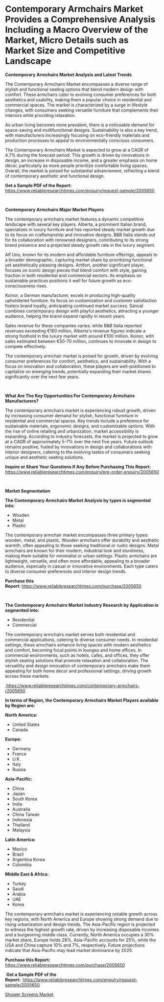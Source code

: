<p><h1>Contemporary Armchairs Market Provides a Comprehensive Analysis Including a Macro Overview of the Market, Micro Details such as Market Size and Competitive Landscape</h1></p><p><strong>Contemporary Armchairs Market Analysis and Latest Trends</strong></p>
<p><p>The Contemporary Armchairs Market encompasses a diverse range of stylish and functional seating options that blend modern design with comfort. These armchairs cater to evolving consumer preferences for both aesthetics and usability, making them a popular choice in residential and commercial spaces. The market is characterized by a surge in lifestyle changes, with consumers seeking versatile furniture that complements their interiors while providing relaxation. </p><p>As urban living becomes more prevalent, there is a noticeable demand for space-saving and multifunctional designs. Sustainability is also a key trend, with manufacturers increasingly focusing on eco-friendly materials and production processes to appeal to environmentally conscious consumers.</p><p>The Contemporary Armchairs Market is expected to grow at a CAGR of 4.7% during the forecast period. This growth is driven by innovations in design, an increase in disposable income, and a greater emphasis on home décor, particularly as more people prioritize comfortable living spaces. Overall, the market is poised for substantial advancement, reflecting a blend of contemporary aesthetic and functional design.</p></p>
<p><strong>Get a Sample PDF of the Report:&nbsp;</strong> <a href="https://www.reliableresearchtimes.com/enquiry/request-sample/2005650?utm_campaign=1940&utm_medium=2&utm_source=Github&utm_content=ia&utm_term=09022025&utm_id=contemporary-armchairs">https://www.reliableresearchtimes.com/enquiry/request-sample/2005650</a></p>
<p>&nbsp;</p>
<p><strong>Contemporary Armchairs Major Market Players</strong></p>
<p><p>The contemporary armchairs market features a dynamic competitive landscape with several key players. Alberta, a prominent Italian brand, specializes in luxury furniture and has reported steady market growth due to its focus on craftsmanship and innovative designs. B&B Italia stands out for its collaboration with renowned designers, contributing to its strong brand presence and a projected steady growth rate in the luxury segment.</p><p>Alf Uno, known for its modern and affordable furniture offerings, appeals to a broader demographic, capturing market share by prioritizing functional yet aesthetically pleasing designs. Artifort, another significant player, focuses on iconic design pieces that blend comfort with style, gaining traction in both residential and commercial sectors. Its emphasis on sustainable practices positions it well for future growth as eco-consciousness rises.</p><p>Koinor, a German manufacturer, excels in producing high-quality upholstered furniture. Its focus on customization and customer satisfaction fosters brand loyalty, anticipating continued market success. Sancal combines contemporary design with playful aesthetics, attracting a younger audience, helping the brand expand rapidly in recent years.</p><p>Sales revenue for these companies varies: while B&B Italia reported revenues exceeding €160 million, Alberta's revenue figures indicate a strong foothold in the luxury market with around €100 million. Koinor, with sales estimated between €50-70 million, continues to innovate in design to compete effectively.</p><p>The contemporary armchair market is poised for growth, driven by evolving consumer preferences for comfort, aesthetics, and sustainability. With a focus on innovation and collaboration, these players are well-positioned to capitalize on emerging trends, potentially expanding their market shares significantly over the next few years.</p></p>
<p>&nbsp;</p>
<p><strong>What Are The Key Opportunities For Contemporary Armchairs Manufacturers?</strong></p>
<p><p>The contemporary armchairs market is experiencing robust growth, driven by increasing consumer demand for stylish, functional furniture in residential and commercial spaces. Key trends include a preference for sustainable materials, ergonomic designs, and customizable options. With the rise of online retailing and urbanization, market accessibility is expanding. According to industry forecasts, the market is projected to grow at a CAGR of approximately 5-7% over the next five years. Future outlook remains positive, fueled by innovations in design and collaborations with interior designers, catering to the evolving tastes of consumers seeking unique and aesthetic seating solutions.</p></p>
<p><strong>Inquire or Share Your Questions If Any Before Purchasing This Report:</strong> <a href="https://www.reliableresearchtimes.com/enquiry/pre-order-enquiry/2005650?utm_campaign=1940&utm_medium=2&utm_source=Github&utm_content=ia&utm_term=09022025&utm_id=contemporary-armchairs">https://www.reliableresearchtimes.com/enquiry/pre-order-enquiry/2005650</a></p>
<p>&nbsp;</p>
<p><strong>Market Segmentation</strong></p>
<p><strong>The Contemporary Armchairs Market Analysis by types is segmented into:</strong></p>
<p><ul><li>Wooden</li><li>Metal</li><li>Plastic</li></ul></p>
<p><p>The contemporary armchair market encompasses three primary types: wooden, metal, and plastic. Wooden armchairs offer durability and aesthetic warmth, often appealing to those seeking traditional or rustic designs. Metal armchairs are known for their modern, industrial look and sturdiness, making them suitable for minimalist or urban settings. Plastic armchairs are lightweight, versatile, and often more affordable, appealing to a broader audience, especially in casual or innovative environments. Each type caters to diverse consumer preferences and interior design trends.</p></p>
<p><strong>Purchase this Report:&nbsp;</strong><a href="https://www.reliableresearchtimes.com/purchase/2005650?utm_campaign=1940&utm_medium=2&utm_source=Github&utm_content=ia&utm_term=09022025&utm_id=contemporary-armchairs">https://www.reliableresearchtimes.com/purchase/2005650</a></p>
<p>&nbsp;</p>
<p><strong>The Contemporary Armchairs Market Industry Research by Application is segmented into:</strong></p>
<p><ul><li>Residential</li><li>Commercial</li></ul></p>
<p><p>The contemporary armchairs market serves both residential and commercial applications, catering to diverse consumer needs. In residential settings, these armchairs enhance living spaces with modern aesthetics and comfort, becoming focal points in lounges and home offices. In commercial environments, such as hotels, cafes, and offices, they offer stylish seating solutions that promote relaxation and collaboration. The versatility and design innovation of contemporary armchairs make them appealing for both home decor and professional settings, driving growth across these markets.</p></p>
<p><a href="https://www.reliableresearchtimes.com/contemporary-armchairs-r2005650?utm_campaign=1940&utm_medium=2&utm_source=Github&utm_content=ia&utm_term=09022025&utm_id=contemporary-armchairs">&nbsp;https://www.reliableresearchtimes.com/contemporary-armchairs-r2005650</a></p>
<p><strong>In terms of Region, the Contemporary Armchairs Market Players available by Region are:</strong></p>
<p>
    <p> <strong> North America: </strong>
        <ul>
            <li>United States</li>
            <li>Canada</li>
        </ul>
        </p> 
    <p> <strong> Europe: </strong>
        <ul>
            <li>Germany</li>
            <li>France</li>
            <li>U.K.</li>
            <li>Italy</li>
            <li>Russia</li>
        </ul>
        </p> 
    <p> <strong> Asia-Pacific: </strong>
        <ul>
            <li>China</li>
            <li>Japan</li>
            <li>South Korea</li>
            <li>India</li>
            <li>Australia</li>
            <li>China Taiwan</li>
            <li>Indonesia</li>
            <li>Thailand</li>
            <li>Malaysia</li>
        </ul>
        </p> 
    <p> <strong> Latin America: </strong>
        <ul>
            <li>Mexico</li>
            <li>Brazil</li>
            <li>Argentina Korea</li>
            <li>Colombia</li>
        </ul>
        </p> 
    <p> <strong> Middle East & Africa: </strong>
        <ul>
            <li>Turkey</li>
            <li>Saudi</li>
            <li>Arabia</li>
            <li>UAE</li>
            <li>Korea</li>
        </ul>
    </p>
    </p>
<p><p>The contemporary armchairs market is experiencing notable growth across key regions, with North America and Europe showing strong demand due to rising urbanization and design trends. The Asia-Pacific region is projected to witness the highest growth rate, driven by increasing disposable incomes and a burgeoning middle class. Currently, North America occupies a 30% market share, Europe holds 28%, Asia-Pacific accounts for 25%, while the USA and China capture 10% and 7%, respectively. Future projections indicate that Asia-Pacific may lead market dominance by 2025.</p></p>
<p><strong>Purchase this Report: </strong><a href="https://www.reliableresearchtimes.com/purchase/2005650?utm_campaign=1940&utm_medium=2&utm_source=Github&utm_content=ia&utm_term=09022025&utm_id=contemporary-armchairs">https://www.reliableresearchtimes.com/purchase/2005650</a></p>
<p>&nbsp;<strong>Get a Sample PDF of the Report:&nbsp;&nbsp;</strong><a href="https://www.reliableresearchtimes.com/enquiry/request-sample/2005650?utm_campaign=1940&utm_medium=2&utm_source=Github&utm_content=ia&utm_term=09022025&utm_id=contemporary-armchairs">https://www.reliableresearchtimes.com/enquiry/request-sample/2005650</a></p>
<p><strong></strong></p>
<p><p><a href="https://github.com/marloy8/Market-Research-Report-List-7/blob/main/shower-screens-market.md?utm_campaign=1940&utm_medium=2&utm_source=Github&utm_content=ia&utm_term=09022025&utm_id=contemporary-armchairs">Shower Screens Market</a></p></p>